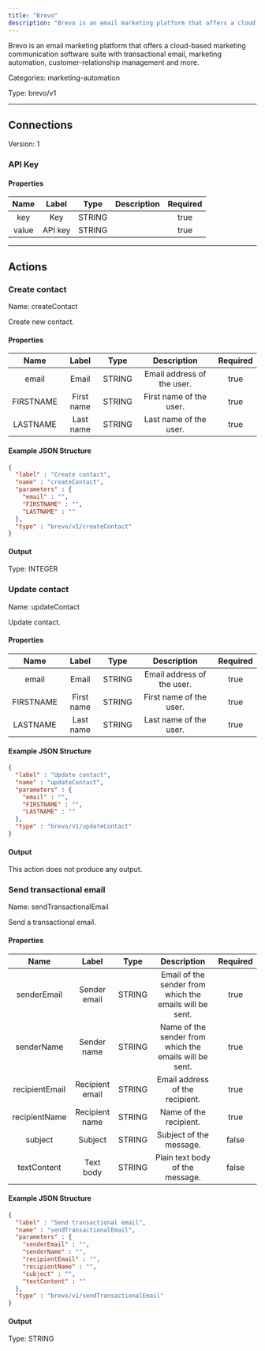 ```yaml
---
title: "Brevo"
description: "Brevo is an email marketing platform that offers a cloud-based marketing communication software suite with transactional email, marketing automation, customer-relationship management  and more."
---
```


Brevo is an email marketing platform that offers a cloud-based marketing communication software suite with transactional email, marketing automation, customer-relationship management  and more.


Categories: marketing-automation


Type: brevo/v1

<hr />



## Connections

Version: 1


### API Key

#### Properties

|      Name       |      Label     |     Type     |     Description     | Required |
|:---------------:|:--------------:|:------------:|:-------------------:|:--------:|
| key | Key | STRING |  | true |
| value | API key | STRING |  | true |





<hr />



## Actions


### Create contact
Name: createContact

Create new contact.

#### Properties

|      Name       |      Label     |     Type     |     Description     | Required |
|:---------------:|:--------------:|:------------:|:-------------------:|:--------:|
| email | Email | STRING | Email address of the user. | true |
| FIRSTNAME | First name | STRING | First name of the user. | true |
| LASTNAME | Last name | STRING | Last name of the user. | true |

#### Example JSON Structure
```json
{
  "label" : "Create contact",
  "name" : "createContact",
  "parameters" : {
    "email" : "",
    "FIRSTNAME" : "",
    "LASTNAME" : ""
  },
  "type" : "brevo/v1/createContact"
}
```

#### Output



Type: INTEGER








### Update contact
Name: updateContact

Update contact.

#### Properties

|      Name       |      Label     |     Type     |     Description     | Required |
|:---------------:|:--------------:|:------------:|:-------------------:|:--------:|
| email | Email | STRING | Email address of the user. | true |
| FIRSTNAME | First name | STRING | First name of the user. | true |
| LASTNAME | Last name | STRING | Last name of the user. | true |

#### Example JSON Structure
```json
{
  "label" : "Update contact",
  "name" : "updateContact",
  "parameters" : {
    "email" : "",
    "FIRSTNAME" : "",
    "LASTNAME" : ""
  },
  "type" : "brevo/v1/updateContact"
}
```

#### Output

This action does not produce any output.




### Send transactional email
Name: sendTransactionalEmail

Send a transactional email.

#### Properties

|      Name       |      Label     |     Type     |     Description     | Required |
|:---------------:|:--------------:|:------------:|:-------------------:|:--------:|
| senderEmail | Sender email | STRING | Email of the sender from which the emails will be sent. | true |
| senderName | Sender name | STRING | Name of the sender from which the emails will be sent. | true |
| recipientEmail | Recipient email | STRING | Email address of the recipient. | true |
| recipientName | Recipient name | STRING | Name of the recipient. | true |
| subject | Subject | STRING | Subject of the message. | false |
| textContent | Text body | STRING | Plain text body of the message. | false |

#### Example JSON Structure
```json
{
  "label" : "Send transactional email",
  "name" : "sendTransactionalEmail",
  "parameters" : {
    "senderEmail" : "",
    "senderName" : "",
    "recipientEmail" : "",
    "recipientName" : "",
    "subject" : "",
    "textContent" : ""
  },
  "type" : "brevo/v1/sendTransactionalEmail"
}
```

#### Output



Type: STRING










